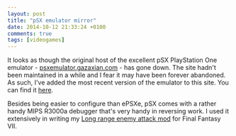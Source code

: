 ```yaml
---
layout: post
title: "pSX emulator mirror"
date: 2014-10-12 21:33:24 +0100
comments: true
tags: [videogames]
---
```


It looks as though the original host of the excellent pSX PlayStation One emulator - [psxemulator.gazaxian.com](http://psxemulator.gazaxian.com/) - has gone down. The site hadn't been maintained in a while and I fear it may have been forever abandoned. As such, I've added the most recent version of the emulator to this site. You can find it [here](https://www.dropbox.com/s/jf7ucwj876buhmh/pSX_1_13-1220.zip?dl=0).

<!-- more -->

Besides being easier to configure than ePSXe, pSX comes with a rather handy MIPS R3000a debugger that's very handy in reversing work. I used it extensively in writing my [Long range enemy attack mod](http://forums.qhimm.com/index.php?topic=14998.0) for Final Fantasy VII.
